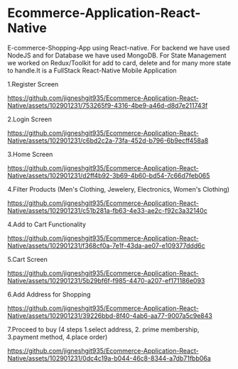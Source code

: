 # Ecommerce-Application-React-Native
E-commerce-Shopping-App using React-native. For backend we have used NodeJS and for Database we have used MongoDB.  For State Management we worked on Redux/Toolkit for add to card, delete and for many more state to handle.It is a FullStack React-Native Mobile Application 

1.Register Screen

https://github.com/jigneshgit935/Ecommerce-Application-React-Native/assets/102901231/753265f9-4316-4be9-a46d-d8d7e211743f

2.Login Screen

https://github.com/jigneshgit935/Ecommerce-Application-React-Native/assets/102901231/c6bd2c2a-73fa-452d-b796-6b9ecff458a8

3.Home Screen

https://github.com/jigneshgit935/Ecommerce-Application-React-Native/assets/102901231/d2ff4b92-3b69-4b60-bd54-7c66d7feb065

4.Filter Products (Men's Clothing, Jewelery, Electronics, Women's Clothing)

https://github.com/jigneshgit935/Ecommerce-Application-React-Native/assets/102901231/c51b281a-fb63-4e33-ae2c-f92c3a32140c

4.Add to Cart Functionality

https://github.com/jigneshgit935/Ecommerce-Application-React-Native/assets/102901231/f368cf0a-7e1f-43da-ae07-e109377ddd6c

5.Cart Screen 

https://github.com/jigneshgit935/Ecommerce-Application-React-Native/assets/102901231/5b29bf6f-f985-4470-a207-ef171186e093

6.Add Address for Shopping

https://github.com/jigneshgit935/Ecommerce-Application-React-Native/assets/102901231/39226bbd-8f40-4ab6-aa77-9007a5c9e843

7.Proceed to buy (4 steps 1.select address, 2. prime membership, 3.payment method, 4.place order)

https://github.com/jigneshgit935/Ecommerce-Application-React-Native/assets/102901231/0dc4c19a-b044-46c8-8344-a7db71fbb06a















